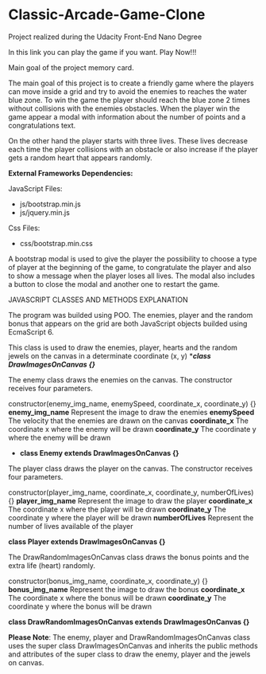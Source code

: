 # Classic-Arcade-Game-Clone
Project realized during the Udacity Front-End Nano Degree

In this link you can play the game if you want. Play Now!!!

Main goal of the project memory card.

The main goal of this project is to create a friendly game where the players can move inside a grid and try to avoid the 
enemies to reaches the water blue zone. To win the game the player should reach the blue zone 2 times without collisions with
the enemies obstacles. When the player win the game appear a modal with information about the number of points and a congratulations text.

On the other hand the player starts with three lives. These lives decrease each time the player collisions with an obstacle or also
increase if the player gets a random heart that appears randomly.

**External Frameworks Dependencies:**

JavaScript Files:

- js/bootstrap.min.js
- js/jquery.min.js

Css Files:

- css/bootstrap.min.css

A bootstrap modal is used to give the player the possibility to choose a type of player at the beginning of the game, to congratulate the player
and also to show a message when the player loses all lives.
The modal also includes a button to close the modal and another one to restart the game.

JAVASCRIPT CLASSES AND METHODS EXPLANATION

The program was builded using POO. The enemies, player and the random bonus that appears on the grid are both
JavaScript objects builded using EcmaScript 6.

This class is used to draw the enemies, player, hearts and the random jewels on the canvas in a determinate coordinate (x, y)
**__class DrawImagesOnCanvas {}__*

The enemy class draws the enemies on the canvas. The constructor receives four parameters.

constructor(enemy_img_name, enemySpeed, coordinate_x, coordinate_y) {}
__enemy_img_name__ Represent the image to draw the enemies
__enemySpeed__     The velocity that the enemies are drawn on the canvas
__coordinate_x__   The coordinate x where the enemy will be drawn
__coordinate_y__   The coordinate y where the enemy will be drawn

- **__class Enemy extends DrawImagesOnCanvas {}__**


The player class draws the player on the canvas. The constructor receives four parameters.

constructor(player_img_name, coordinate_x, coordinate_y, numberOfLives) {}
__player_img_name__  Represent the image to draw the player
__coordinate_x__     The coordinate x where the player will be drawn
__coordinate_y__     The coordinate y where the player will be drawn
__numberOfLives__    Represent the number of lives available of the player

**__class Player extends DrawImagesOnCanvas {}__**


The DrawRandomImagesOnCanvas class draws the bonus points and the extra life (heart) randomly.

constructor(bonus_img_name, coordinate_x, coordinate_y) {}
__bonus_img_name__   Represent the image to draw the bonus
__coordinate_x__     The coordinate x where the bonus will be drawn
__coordinate_y__     The coordinate y where the bonus will be drawn

**__class DrawRandomImagesOnCanvas extends DrawImagesOnCanvas {}__**

**Please Note**: The enemy, player and DrawRandomImagesOnCanvas class uses the super class DrawImagesOnCanvas and inherits the public
methods and attributes of the super class to draw the enemy, player and the jewels on canvas.

